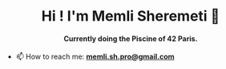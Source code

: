 <h1 align="center"> Hi ! I'm Memli Sheremeti 👋</h1>
<h4 align="center"> Currently doing the Piscine of 42 Paris.</h4>

- 📫 How to reach me: **memli.sh.pro@gmail.com**

<!--
**Memli-Sheremeti/Memli-Sheremeti** is a ✨ _special_ ✨ repository because its `README.md` (this file) appears on your GitHub profile.

Here are some ideas to get you started:

- 🔭 I’m currently working on ...
- 🌱 I’m currently learning ...
- 👯 I’m looking to collaborate on ...
- 🤔 I’m looking for help with ...
- 💬 Ask me about ...
- 📫 How to reach me: ...
- 😄 Pronouns: ...
- ⚡ Fun fact: ...
-->
